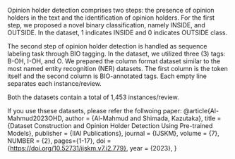 Opinion holder detection comprises two steps: the presence of opinion holders
in the text and the identification of opinion holders. For the first step, we proposed a novel
binary classification, namely INSIDE, and OUTSIDE. In the dataset, 1 indicates INSIDE and 0 indicates OUTSIDE class.

The second step of opinion holder detection is handled as sequence labeling task through BIO tagging. In the dataset, we utilized three (3) tags: B-OH, I-OH, and O.
We prepared the column format dataset similar to the most named entity recognition (NER) datasets. The first column is the token itself and the second column is BIO-annotated tags. Each empty line separates each instance/review.

Both the datasets contain a total of 1,453 instances/review.

If you use thsese datasets, please refer the follwoing paper:
@article{Al-Mahmud2023OHD,
author    = {Al-Mahmud and Shimada, Kazutaka},
title     = {Dataset Construction and Opinion Holder Detection Using Pre-trained Models},
publisher = {IIAI Publications},
journal   = {IJSKM},
volume    = {7},
NUMBER = {2},
pages={1-17},
doi       = {https://doi.org/10.52731/ijskm.v7.i2.779},
year      = {2023},
}
